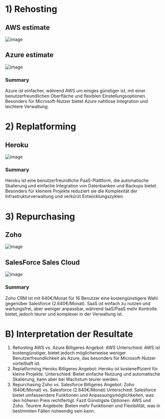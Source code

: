 # 1) Rehosting

## AWS estimate
![image](https://github.com/user-attachments/assets/45d611bd-1926-452b-bef6-531341467ff0)

## Azure estimate
![image](https://github.com/user-attachments/assets/2223b86c-98b6-452d-856c-c1566d1cf86e)

### Summary
Azure ist einfacher, während AWS um einiges günstiger ist, mit einer benutzerfreundlichen Oberfläche und flexiblen Einstellungsoptionen. Besonders für Microsoft-Nutzer bietet Azure nahtlose Integration und leichtere Verwaltung.

# 2) Replatforming

## Heroku
![image](https://github.com/user-attachments/assets/8bc70739-8080-44dc-ad41-267980e793b0)

### Summary
Heroku ist eine benutzerfreundliche PaaS-Plattform, die automatische Skalierung und einfache Integration von Datenbanken und Backups bietet. Besonders für kleinere Projekte reduziert sie die Komplexität der Infrastrukturverwaltung und verkürzt Entwicklungszyklen.

# 3) Repurchasing

## Zoho
![image](https://github.com/user-attachments/assets/470ca7d2-e4e3-4a5e-90ec-a4bcd70fea4c)


## SalesForce Sales Cloud
![image](https://github.com/user-attachments/assets/eda433e5-bf8c-4110-8ba2-b68d07173912)

### Summary
Zoho CRM ist mit 640€/Monat für 16 Benutzer eine kostengünstigere Wahl gegenüber Salesforce (2.640€/Monat). SaaS ist einfach zu nutzen und wartungsfrei, aber weniger anpassbar, während IaaS/PaaS mehr Kontrolle bietet, jedoch teurer und komplexer in der Verwaltung ist.

# B) Interpretation der Resultate
1) Rehosting
AWS vs. Azure
Billigeres Angebot: AWS
Unterschied: AWS ist kostengünstiger, bietet jedoch möglicherweise weniger Benutzerfreundlichkeit als Azure, das besonders für Microsoft-Nutzer vorteilhaft ist.
2) Replatforming
Heroku
Billigeres Angebot: Heroku ist kosteneffizient für kleine Projekte.
Unterschied: Bietet einfache Nutzung und automatische Skalierung, kann aber bei Wachstum teurer werden.
3) Repurchasing
Zoho vs. Salesforce
Billigeres Angebot: Zoho (640€/Monat) vs. Salesforce (2.640€/Monat)
Unterschied: Salesforce bietet umfassendere Funktionen und Anpassungsmöglichkeiten, was den höheren Preis rechtfertigt.
Fazit
Günstigste Optionen: AWS und Zoho.
Teurere Angebote: Bieten mehr Funktionen und Flexibilität, was in bestimmten Fällen notwendig sein kann.
